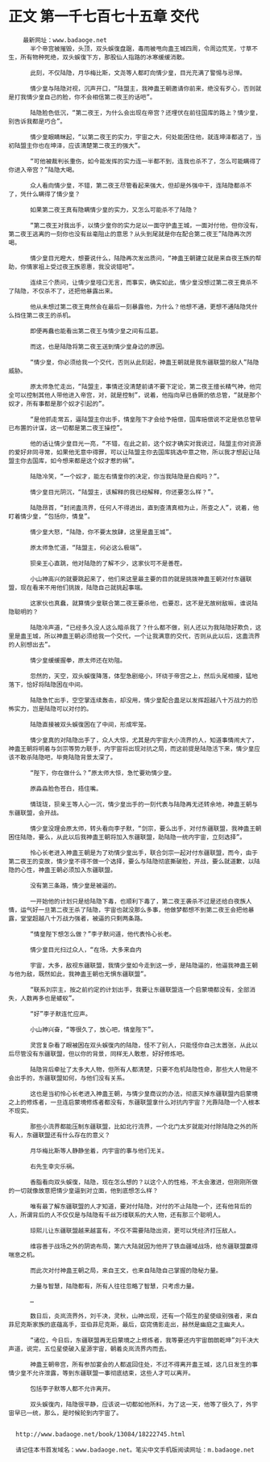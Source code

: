 # 正文 第一千七百七十五章 交代
        最新网址：www.badaoge.net
          半个帝宫被摧毁，头顶，双头蜈復盘踞，毒雨被甩向蛊王城四周，令周边荒芜，寸草不生，所有物种死绝，双头蜈復下方，那股仙人指路的冰寒缓缓消散。
      
          此刻，不仅陆隐，月华梅比斯，文尧等人都盯向情少皇，目光充满了警惕与忌惮。
      
          情少皇与陆隐对视，沉声开口，“陆盟主，我神蛊王朝邀请你前来，绝没有歹心，否则就是打我情少皇自己的脸，你不会相信第二夜王的话吧”。
      
          陆隐脸色低沉，“第二夜王，为什么会出现在帝宫？还埋伏在前往国库的路上？情少皇，别告诉我都是巧合”。
      
          情少皇眼睛眯起，“以第二夜王的实力，宇宙之大，何处能困住他，就连坤泽都逃了，当初陆盟主你也在坤泽，应该清楚第二夜王的强大”。
      
          “可他被裁判长重伤，如今能发挥的实力连一半都不到，连我也杀不了，怎么可能瞒得了你进入帝宫？”陆隐大喝。
      
          众人看向情少皇，不错，第二夜王尽管看起来强大，但却是外强中干，连陆隐都杀不了，凭什么瞒得了情少皇？
      
          如果第二夜王真有隐瞒情少皇的实力，又怎么可能杀不了陆隐？
      
          “第二夜王对我出手，以情少皇你的实力足以一面守护蛊王城，一面对付他，但你没有，第二夜王逃离的一刻你也没有丝毫阻止的意思？从头到尾就是你在配合第二夜王”陆隐再次厉喝。
      
          情少皇目光瞪大，想要说什么，陆隐再次发出质问，“神蛊王朝建立就是来自夜王族的帮助，你情家祖上受过夜王族恩惠，我没说错吧”。
      
          连续三个质问，让情少皇哑口无言，而事实，确实如此，情少皇没想过第二夜王竟杀不了陆隐，不仅杀不了，还把他暴露出来。
      
          他从未想过第二夜王竟然会在最后一刻暴露他，为什么？他想不通，更想不通陆隐凭什么挡住第二夜王的杀机。
      
          即便再蠢也能看出第二夜王与情少皇之间有瓜葛。
      
          而这，也是陆隐将第二夜王送到情少皇身边的原因。
      
          “情少皇，你必须给我一个交代，否则从此刻起，神蛊王朝就是我东疆联盟的敌人”陆隐威胁。
      
          原太师急忙走出，“陆盟主，事情还没清楚前请不要下定论，第二夜王擅长精气神，他完全可以控制其他人带他进入帝宫，对，就是控制”，说着，他指向早已昏厥的依总管，“就是那个奴才，所有事都是那个奴才引起的”。
      
          “是他抓走常五，逼陆盟主你出手，情皇陛下才会给予赔偿，国库赔偿说不定是依总管早已布置的计谋，这一切都是第二夜王操控”。
      
          他的话让情少皇目光一亮，“不错，在此之前，这个奴才确实对我说过，陆盟主你对资源的爱好非同寻常，如果他无意中得罪，可以让陆盟主你去国库挑选中意之物，所以我才想起让陆盟主你去国库，如今想来都是这个奴才惹的祸”。
      
          陆隐冷笑，“一个奴才，能左右情皇你的决定，你当我陆隐是白痴吗？”。
      
          情少皇目光阴沉，“陆盟主，该解释的我已经解释，你还要怎么样？”。
      
          陆隐昂首，“封闭蛊流界，任何人不得进出，直到查清真相为止，所查之人”，说着，他盯着情少皇，“包括你，情皇”。
      
          情少皇大怒，“陆隐，你不要太放肆，这里是蛊王城”。
      
          原太师急忙道，“陆盟主，何必这么极端”。
      
          狈亲王心直跳，他对陆隐的了解不少，这家伙可不是善茬。
      
          小山神高兴的就要跳起来了，他们来这里最主要的目的就是挑拨神蛊王朝对付东疆联盟，现在看来不用他们挑拨，陆隐自己就挑起事端。
      
          这家伙也真蠢，就算情少皇联合第二夜王要杀他，也要忍，这不是无故树敌嘛，谁说陆隐聪明的？
      
          陆隐冷声道，“已经多久没人这么暗杀我了？什么都不做，别人还以为我陆隐好欺负，这里是蛊王城，所以神蛊王朝必须给我一个交代，一个让我满意的交代，否则从此以后，这蛊流界的人别想出去”。
      
          情少皇缓缓握拳，原太师还在劝阻。
      
          忽然的，天空，双头蜈復降落，体型急剧缩小，环绕于帝宫之上，然后头尾相接，猛地落下，恰好将陆隐困在中间。
      
          陆隐急忙出手，空空掌连续轰击，却没用，情少皇配合蛊足以发挥超越八十万战力的恐怖实力，岂是陆隐可以对付的。
      
          陆隐直接被双头蜈復困在了中间，形成牢笼。
      
          情少皇真的对陆隐出手了，众人大惊，尤其是内宇宙大小流界的人，知道事情闹大了，神蛊王朝将明着与剑宗等势力联手，内宇宙将出现对抗之局，而这前提是陆隐活下来，情少皇应该不敢杀陆隐吧，毕竟陆隐背景太深了。
      
          “陛下，你在做什么？”原太师大惊，急忙要劝情少皇。
      
          原淼淼脸色苍白，捂住嘴。
      
          情珑珑，狈亲王等人心一沉，情少皇出手的一刻代表与陆隐再无还转余地，神蛊王朝与东疆联盟，会开战。
      
          情少皇没理会原太师，转头看向李子默，“剑宗，要么出手，对付东疆联盟，我神蛊王朝困住陆隐，要么，从此以后我神蛊王朝将加入东疆联盟，助陆隐一统内宇宙，立刻选择”。
      
          怜心长老进入神蛊王朝是为了劝情少皇出手，联合剑宗一起对付东疆联盟，而今，由于第二夜王的变故，情少皇不得不做一个选择，要么与陆隐彻底撕破脸，开战，要么就道歉，以陆隐的心性，神蛊王朝必须加入东疆联盟。
      
          没有第三条路，情少皇是被逼的。
      
          一开始他的计划只是给陆隐下毒，也顺利下毒了，第二夜王袭杀不过是还给白夜族人情，运气好一旦第二夜王杀了陆隐，宇宙也就没那么多事，他做梦都想不到第二夜王会把他暴露，堂堂超越八十万战力强者，被逼的只剩两条路。
      
          “情皇陛下想怎么做？”李子默问道，他代表怜心长老。
      
          情少皇目光扫过众人，“在场，大多来自内
      
          宇宙，大多，敌视东疆联盟，我情少皇如今走到这一步，是陆隐逼的，他逼我神蛊王朝与他为敌，既然如此，我神蛊王朝也无惧东疆联盟”。
      
          “联系刘宗主，按之前约定的计划出手，我要让东疆联盟连一个启蒙境都没有，全部消失，人数再多也是蝼蚁”。
      
          “好”李子默连忙应声。
      
          小山神兴奋，“等很久了，放心吧，情皇陛下”。
      
          灵宫复杂看了眼被困在双头蜈復内的陆隐，怪不了别人，只能怪你自己太嚣张，从此以后尽管没有东疆联盟，但以你的背景，同样无人敢惹，好好修炼吧。
      
          陆隐背后牵扯了太多大人物，但所有人都清楚，只要不危机陆隐性命，那些大人物是不会出手的，东疆联盟如何，与他们没有关系。
      
          这也是当初怜心长老进入神蛊王朝，与情少皇商议的办法，彻底灭掉东疆联盟内启蒙境之上的修炼者，一旦连启蒙境修炼者都没有，东疆联盟拿什么对抗内宇宙？光靠陆隐一个人根本不现实。
      
          那些小流界都能压制东疆联盟，比如北行流界，一个北门太岁就能对付除陆隐之外的所有人，东疆联盟还有什么存在的意义？
      
          月华梅比斯等人静静坐着，内宇宙的事与他们无关。
      
          右先生幸灾乐祸。
      
          香脂看向双头蜈復，陆隐，现在怎么想的？以这个人的性格，不太会激进，但刚刚所做的一切就像故意把情少皇逼到对立面，他到底想怎么样？
      
          唯有最了解东疆联盟的人才知道，要对付陆隐，对付的不止陆隐一个，还有他背后的人，所谓背后的人不仅仅是与陆隐有千丝万缕联系的大人物，还有那三个聪明人。
      
          琼熙儿让东疆联盟越来越富有，不仅不需要陆隐出资，更可以凭经济打压敌人。
      
          维容善于战场之外的阴诡布局，第六大陆就因为他开了铁血疆域战场，给东疆联盟赢得喘息之机。
      
          而此次对付神蛊王朝之局，来自王文，也来自陆隐自己掌握的隐秘力量。
      
          力量与智慧，陆隐都有，所有人往往忽略了智慧，只考虑力量。
      
          …
      
          数日后，炎岚流界外，刘千决，灵秋，山神出现，还有一个陌生的星使级别强者，来自菲尼克斯家族的底蕴高手，亚伯菲尼克斯，最后，窈窕倩影走出，赫然是幽庭之主幽夫人。
      
          “诸位，今日后，东疆联盟再无启蒙境之上修炼者，我等要还内宇宙朗朗乾坤”刘千决大声道，说完，五位星使破入星源宇宙，朝着炎岚流界内而去。
      
          神蛊王朝帝宫，所有参加宴会的人都返回住处，不过不得离开蛊王城，这几日发生的事情少皇不允许泄露，等到东疆联盟一事彻底结束，这些人才可以离开。
      
          包括李子默等人都不允许离开。
      
          双头蜈復内，陆隐很平静，应该说一切都如他所料，为了这一天，他等了很久了，外宇宙早已一统，那么，是时候轮到内宇宙了。
      
      
      http://www.badaoge.net/book/13084/18222745.html
      
      请记住本书首发域名：www.badaoge.net。笔尖中文手机版阅读网址：m.badaoge.net